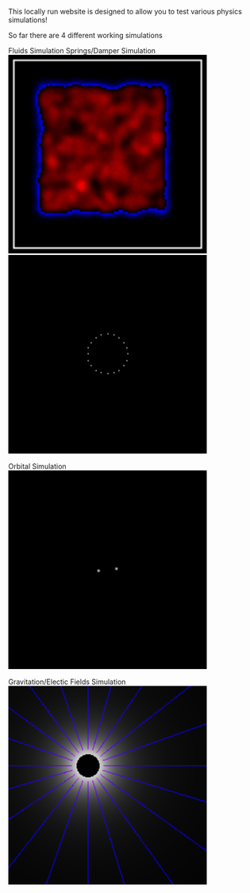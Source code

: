 This locally run website is designed to allow you to test various physics simulations!

So far there are 4 different working simulations

Fluids Simulation Springs/Damper Simulation<br>
<img src="https://github.com/TheWeeWum/PhysicsWebsite/blob/main/WEB/static/Images/fluid.gif" alt="Fluids GIF" width="400"/><img src="https://github.com/TheWeeWum/PhysicsWebsite/blob/main/WEB/static/Images/bounce.gif" alt="Bouncing GIF" width="400"/>

Orbital Simulation<br>
<img src="https://github.com/TheWeeWum/PhysicsWebsite/blob/main/WEB/static/Images/orbit.gif" alt="Orbits GIF" width="400"/>

Gravitation/Electic Fields Simulation<br>
<img src="https://github.com/TheWeeWum/PhysicsWebsite/blob/main/WEB/static/Images/gravsim.png" alt="Field PNG" width="400"/>
